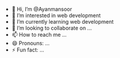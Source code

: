 - 👋 Hi, I’m @Ayanmansoor
- 👀 I’m interested in web development
- 🌱 I’m currently learning web development
- 💞️ I’m looking to collaborate on ...
- 📫 How to reach me ...
- 😄 Pronouns: ...
- ⚡ Fun fact: ...

<!---
Ayanmansoor/Ayanmansoor is a ✨ special ✨ repository because its `README.md` (this file) appears on your GitHub profile.
You can click the Preview link to take a look at your changes.
--->
